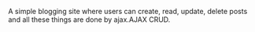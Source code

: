 A simple blogging site where users can create, read, update, delete posts and all these things are done by ajax.AJAX CRUD.
